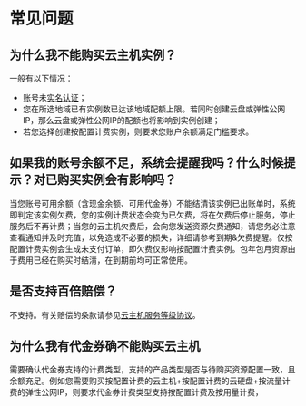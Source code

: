 # 常见问题

## 为什么我不能购买云主机实例？
一般有以下情况：
* 账号未[实名认证](https://docs.jdcloud.com/cn/real-name-verification/introduction)；
* 您在所选地域已有实例数已达该地域配额上限。若同时创建云盘或弹性公网IP，那么云盘或弹性公网IP的配额也将影响到实例创建；
* 若您选择创建按配置计费实例，则要求您账户余额满足门槛要求。

## 如果我的账号余额不足，系统会提醒我吗？什么时候提示？对已购买实例会有影响吗？
当您账号可用余额（含现金余额、可用代金券）不能结清该实例已出账单时，系统即判定该实例欠费，您的实例计费状态会变为已欠费，将在欠费后停止服务，停止服务后不再计费；当您的云主机欠费后，会向您发送资源欠费通知，请您务必注意查看通知并及时充值，以免造成不必要的损失，详细请参考到期&欠费提醒。仅按配置计费实例会生成未支付订单，即欠费仅影响按配置计费实例。包年包月资源由于费用已经在购买时结清，在到期前均可正常使用。

## 是否支持百倍赔偿？
不支持。有关赔偿的条款请参见[云主机服务等级协议](https://docs.jdcloud.com/cn/product-service-agreement/cloud-host-service-level-agreement-x-sla)。

## 为什么我有代金券确不能购买云主机
需要确认代金券支持的计费类型，支持的产品类型是否与待购买资源配置一致，且余额充足。例如您需要购买按配置计费的云主机+按配置计费的云硬盘+按流量计费的弹性公网IP，则要求代金券计费类型支持按配置计费及按用量计费，

